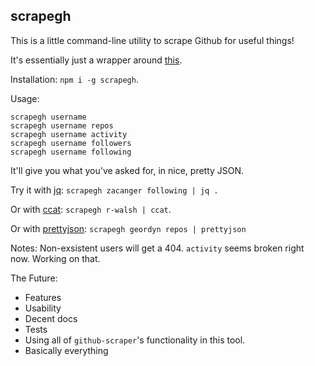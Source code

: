 ## scrapegh

This is a little command-line utility to scrape Github for useful things!

It's essentially just a wrapper around [this](https://github.com/nelsonic/github-scraper).

Installation: `npm i -g scrapegh`.

Usage:

```
scrapegh username
scrapegh username repos
scrapegh username activity
scrapegh username followers
scrapegh username following
```

It'll give you what you've asked for, in nice, pretty JSON.

Try it with [jq](https://stedolan.github.io/jq/): `scrapegh zacanger following | jq .`

Or with [ccat](https://github.com/jingweno/ccat): `scrapegh r-walsh | ccat`.

Or with [prettyjson](https://www.npmjs.com/package/prettyjson): `scrapegh geordyn repos | prettyjson`

Notes: Non-exsistent users will get a 404.  `activity` seems broken right now. Working on that.

The Future:
  * Features
  * Usability
  * Decent docs
  * Tests
  * Using all of `github-scraper`'s functionality in this tool.
  * Basically everything


